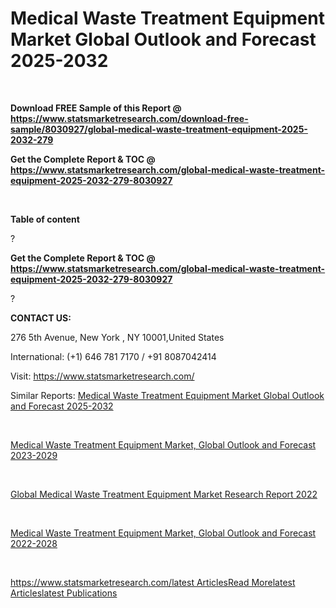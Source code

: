 <h1>Medical Waste Treatment Equipment Market Global Outlook and Forecast 2025-2032</h1><br/><p><strong>Download FREE Sample of this Report @ <a href="https://www.statsmarketresearch.com/download-free-sample/8030927/global-medical-waste-treatment-equipment-2025-2032-279">https://www.statsmarketresearch.com/download-free-sample/8030927/global-medical-waste-treatment-equipment-2025-2032-279</a></strong></p>
 
 
 
 <div><b>Get the Complete Report & TOC @ <a href="https://www.statsmarketresearch.com/global-medical-waste-treatment-equipment-2025-2032-279-8030927">https://www.statsmarketresearch.com/global-medical-waste-treatment-equipment-2025-2032-279-8030927</a></b></div>
 
 
 
 <p><br />
 
 <b>Table of content</b></p>
 
 
 
 <p>? </p>
 
 
 
 <div><b>Get the Complete Report & TOC @ <a href="https://www.statsmarketresearch.com/global-medical-waste-treatment-equipment-2025-2032-279-8030927">https://www.statsmarketresearch.com/global-medical-waste-treatment-equipment-2025-2032-279-8030927</a></b></div>
 
 
 
 <p>? </p>
 
 
 
 <p><b>CONTACT US:</b><br />
 
 276 5th Avenue, New York , NY 10001,United States<br />
 
 International: (+1) 646 781 7170 / +91 8087042414<br />
 
 Visit: <a href="https://www.statsmarketresearch.com/">https://www.statsmarketresearch.com/</a><br />
 
 Similar Reports: <a href="https://www.statsmarketresearch.com/global-medical-waste-treatment-equipment-2025-2032-279-8030927">Medical Waste Treatment Equipment Market Global Outlook and Forecast 2025-2032 </a><br />
 
 <br />
 
 <a href="https://www.statsmarketresearch.com/global-medical-waste-treatment-equipment-2025-2032-279-8030927">Medical Waste Treatment Equipment Market, Global Outlook and Forecast 2023-2029</a><br />
 
 <br />
 
 <a href="https://www.statsmarketresearch.com/global-medical-waste-treatment-equipment-2025-2032-279-8030927">Global Medical Waste Treatment Equipment Market Research Report 2022</a><br />
 
 <br />
 
 <a href="https://www.statsmarketresearch.com/global-medical-waste-treatment-equipment-2025-2032-279-8030927">Medical Waste Treatment Equipment Market, Global Outlook and Forecast 2022-2028</a><br />
 
 <br />
 
 <a href="https://gyeongbokgung.com">https://www.statsmarketresearch.com/</a><a href="https://hallyeomaritime.com">latest Articles</a><a href="https://jingwansa.com">Read More</a><a href="https://nguoiviet.jp/">latest Articles</a><a href="https://www.intelmarketresearch.com/">latest Publications</a></p>
